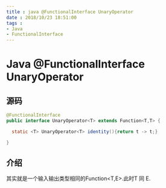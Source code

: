 ```yaml
---
title : java @FunctionalInterface UnaryOperator
date : 2018/10/23 18:51:00
tags :
- Java
- FunctionalInterface
---
```


# Java @FunctionalInterface UnaryOperator

## 源码
``` java
@FunctionalInterface
public interface UnaryOperator<T> extends Function<T,T> {

  static <T> UnaryOperator<T> identity(){return t -> t;}

}
```


## 介绍

其实就是一个输入输出类型相同的Function<T,E>.此时T 同 E.
